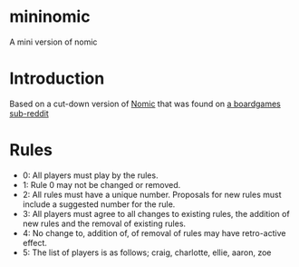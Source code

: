 # mininomic
A mini version of nomic

# Introduction

Based on a cut-down version of [Nomic](https://en.wikipedia.org/wiki/Nomic) that was found on [a boardgames sub-reddit](https://www.reddit.com/r/boardgames/comments/tr1md/simple_nomic_a_game_where_a_move_is_to_change_the/)

# Rules
* 0: All players must play by the rules.
* 1: Rule 0 may not be changed or removed.
* 2: All rules must have a unique number. Proposals for new rules must include a suggested number for the rule.
* 3: All players must agree to all changes to existing rules, the addition of new rules and the removal of existing rules.
* 4: No change to, addition of, of removal of rules may have retro-active effect.
* 5: The list of players is as follows; craig, charlotte, ellie, aaron, zoe
